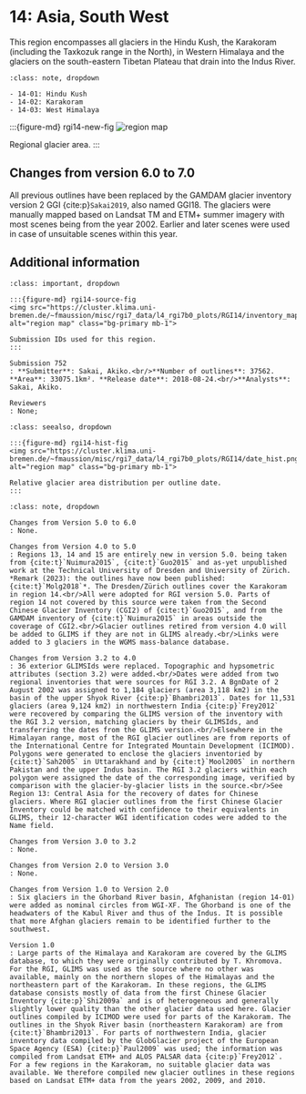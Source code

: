 # 14: Asia, South West

This region encompasses all glaciers in the Hindu Kush, the Karakoram (including the Taxkozuk range in the North), in Western Himalaya and the glaciers on the south-eastern Tibetan Plateau that drain into the Indus River.

```{admonition} Subregions
:class: note, dropdown

- 14-01: Hindu Kush
- 14-02: Karakoram
- 14-03: West Himalaya

```

:::{figure-md} rgi14-new-fig
<img src="https://cluster.klima.uni-bremen.de/~fmaussion/misc/rgi7_data/l4_rgi7b0_plots/RGI14/isrgi6_map.jpeg" alt="region map" class="bg-primary mb-1">

Regional glacier area.
:::

## Changes from version 6.0 to 7.0

All previous outlines have been replaced by the GAMDAM glacier inventory version 2 GGI {cite:p}`Sakai2019`, also named GGI18. The glaciers were manually mapped based on Landsat TM and ETM+ summer imagery with most scenes being from the year 2002. Earlier and later scenes were used in case of unsuitable scenes within this year.

## Additional information 

```{admonition} Data sources and analysts
:class: important, dropdown

:::{figure-md} rgi14-source-fig
<img src="https://cluster.klima.uni-bremen.de/~fmaussion/misc/rgi7_data/l4_rgi7b0_plots/RGI14/inventory_map.jpeg" alt="region map" class="bg-primary mb-1">

Submission IDs used for this region.
:::

Submission 752
: **Submitter**: Sakai, Akiko.<br/>**Number of outlines**: 37562. **Area**: 33075.1km². **Release date**: 2018-08-24.<br/>**Analysts**: Sakai, Akiko.

Reviewers
: None;

```

```{admonition} Outlines date distribution
:class: seealso, dropdown

:::{figure-md} rgi14-hist-fig
<img src="https://cluster.klima.uni-bremen.de/~fmaussion/misc/rgi7_data/l4_rgi7b0_plots/RGI14/date_hist.png" alt="region map" class="bg-primary mb-1">

Relative glacier area distribution per outline date.
:::

```

```{admonition} Version history
:class: note, dropdown

Changes from Version 5.0 to 6.0
: None.

Changes from Version 4.0 to 5.0
: Regions 13, 14 and 15 are entirely new in version 5.0. being taken from {cite:t}`Nuimura2015`, {cite:t}`Guo2015` and as-yet unpublished work at the Technical University of Dresden and University of Zürich. *Remark (2023): the outlines have now been published: {cite:t}`Molg2018`*. The Dresden/Zürich outlines cover the Karakoram in region 14.<br/>All were adopted for RGI version 5.0. Parts of region 14 not covered by this source were taken from the Second Chinese Glacier Inventory (CGI2) of {cite:t}`Guo2015`, and from the GAMDAM inventory of {cite:t}`Nuimura2015` in areas outside the coverage of CGI2.<br/>Glacier outlines retired from version 4.0 will be added to GLIMS if they are not in GLIMS already.<br/>Links were added to 3 glaciers in the WGMS mass-balance database.

Changes from Version 3.2 to 4.0
: 36 exterior GLIMSIds were replaced. Topographic and hypsometric attributes (section 3.2) were added.<br/>Dates were added from two regional inventories that were sources for RGI 3.2. A BgnDate of 2 August 2002 was assigned to 1,184 glaciers (area 3,118 km2) in the basin of the upper Shyok River {cite:p}`Bhambri2013`. Dates for 11,531 glaciers (area 9,124 km2) in northwestern India {cite:p}`Frey2012` were recovered by comparing the GLIMS version of the inventory with the RGI 3.2 version, matching glaciers by their GLIMSIds, and transferring the dates from the GLIMS version.<br/>Elsewhere in the Himalayan range, most of the RGI glacier outlines are from reports of the International Centre for Integrated Mountain Development (ICIMOD). Polygons were generated to enclose the glaciers inventoried by {cite:t}`Sah2005` in Uttarakhand and by {cite:t}`Mool2005` in northern Pakistan and the upper Indus basin. The RGI 3.2 glaciers within each polygon were assigned the date of the corresponding image, verified by comparison with the glacier-by-glacier lists in the source.<br/>See Region 13: Central Asia for the recovery of dates for Chinese glaciers. Where RGI glacier outlines from the first Chinese Glacier Inventory could be matched with confidence to their equivalents in GLIMS, their 12-character WGI identification codes were added to the Name field.

Changes from Version 3.0 to 3.2
: None.

Changes from Version 2.0 to Version 3.0
: None.

Changes from Version 1.0 to Version 2.0
: Six glaciers in the Ghorband River basin, Afghanistan (region 14-01) were added as nominal circles from WGI-XF. The Ghorband is one of the headwaters of the Kabul River and thus of the Indus. It is possible that more Afghan glaciers remain to be identified further to the southwest.

Version 1.0
: Large parts of the Himalaya and Karakoram are covered by the GLIMS database, to which they were originally contributed by T. Khromova. For the RGI, GLIMS was used as the source where no other was available, mainly on the northern slopes of the Himalayas and the northeastern part of the Karakoram. In these regions, the GLIMS database consists mostly of data from the first Chinese Glacier Inventory {cite:p}`Shi2009a` and is of heterogeneous and generally slightly lower quality than the other glacier data used here. Glacier outlines compiled by ICIMOD were used for parts of the Karakoram. The outlines in the Shyok River basin (northeastern Karakoram) are from {cite:t}`Bhambri2013`. For parts of northwestern India, glacier inventory data compiled by the GlobGlacier project of the European Space Agency (ESA) {cite:p}`Paul2009` was used; the information was compiled from Landsat ETM+ and ALOS PALSAR data {cite:p}`Frey2012`. For a few regions in the Karakoram, no suitable glacier data was available. We therefore compiled new glacier outlines in these regions based on Landsat ETM+ data from the years 2002, 2009, and 2010.

```
